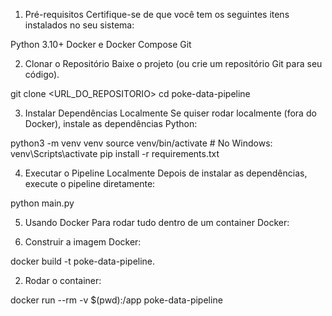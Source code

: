 1. Pré-requisitos
Certifique-se de que você tem os seguintes itens instalados no seu sistema:

Python 3.10+
Docker e Docker Compose
Git

2. Clonar o Repositório
Baixe o projeto (ou crie um repositório Git para seu código).

git clone <URL_DO_REPOSITORIO>
cd poke-data-pipeline

3. Instalar Dependências Localmente
Se quiser rodar localmente (fora do Docker), instale as dependências Python:

python3 -m venv venv
source venv/bin/activate  # No Windows: venv\Scripts\activate
pip install -r requirements.txt

4. Executar o Pipeline Localmente
Depois de instalar as dependências, execute o pipeline diretamente:

python main.py

5. Usando Docker
Para rodar tudo dentro de um container Docker:

1. Construir a imagem Docker:

docker build -t poke-data-pipeline.

2. Rodar o container:

docker run --rm -v $(pwd):/app poke-data-pipeline